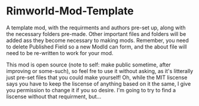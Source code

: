 # Rimworld-Mod-Template
A template mod, with the requirments and authors pre-set up, along with the necessary folders pre-made. Other important files and folders will be added ass they become necessary to making mods. Remember, you need to delete Published Field so a new ModId can form, and the about file will need to be re-written to work for your mod.

This mod is open source (note to self: make public sometime, after improving or some-such), so feel fre to use it without asking, as it's litterally just pre-set files that you could make yourself!
Oh, while the MIT liscense says you have to keep the liscense of anything based on it the same, I give you permission to change it if you so desire. I'm going to try to find a liscense without that requirment, but...
